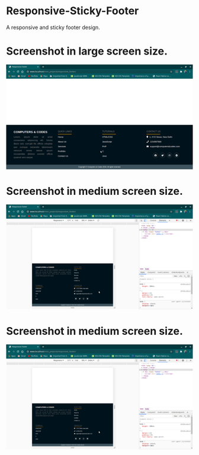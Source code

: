 # Responsive-Sticky-Footer
A responsive and sticky footer design.

# Screenshot in large screen size.

![Screenshot](Screenshot0.png)

# Screenshot in medium screen size.

![Screenshot](Screenshot1.png)

# Screenshot in medium screen size.

![Screenshot](Screenshot1.png)
